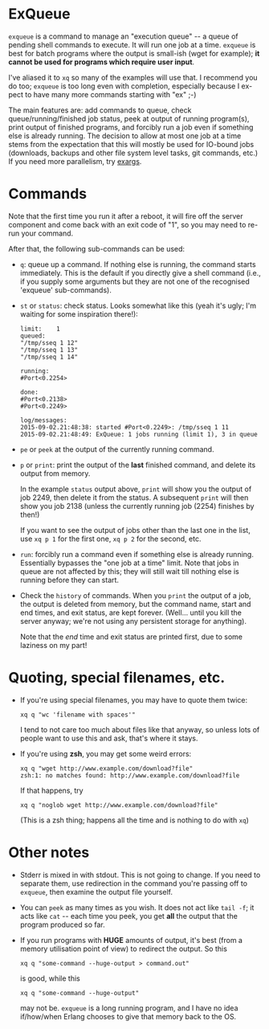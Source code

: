 # ExQueue

`exqueue` is a command to manage an "execution queue" -- a queue of pending
shell commands to execute.  It will run one job at a time.  `exqueue` is best
for batch programs where the output is small-ish (wget for example); **it
cannot be used for programs which require user input**.

I've aliased it to `xq` so many of the examples will use that.  I recommend
you do too; `exqueue` is too long even with completion, especially because I
ex-pect to have many more commands starting with "ex" ;-)

The main features are: add commands to queue, check queue/running/finished job
status, peek at output of running program(s), print output of finished
programs, and forcibly run a job even if something else is already running.
The decision to allow at most one job at a time stems from the expectation
that this will mostly be used for IO-bound jobs (downloads, backups and other
file system level tasks, git commands, etc.)  If you need more parallelism,
try [exargs](https://github.com/sitaramc/exargs).

# Commands

Note that the first time you run it after a reboot, it will fire off the
server component and come back with an exit code of "1", so you may need to
re-run your command.

After that, the following sub-commands can be used:

*   `q`: queue up a command.  If nothing else is running, the command starts
    immediately.  This is the default if you directly give a shell command
    (i.e., if you supply some arguments but they are not one of the recognised
    'exqueue' sub-commands).

*   `st` or `status`: check status.  Looks somewhat like this (yeah it's ugly;
    I'm waiting for some inspiration there!):

        limit:    1
        queued:
        "/tmp/sseq 1 12"
        "/tmp/sseq 1 13"
        "/tmp/sseq 1 14"

        running:
        #Port<0.2254>

        done:
        #Port<0.2138>
        #Port<0.2249>

        log/messages:
        2015-09-02.21:48:38: started #Port<0.2249>: /tmp/sseq 1 11
        2015-09-02.21:48:49: ExQueue: 1 jobs running (limit 1), 3 in queue

*   `pe` or `peek` at the output of the currently running command.

*   `p` or `print`: print the output of the **last** finished command, and
    delete its output from memory.

    In the example `status` output above, `print` will show you the output of
    job 2249, then delete it from the status.  A subsequent `print` will then
    show you job 2138 (unless the currently running job (2254) finishes by
    then!)

    If you want to see the output of jobs other than the last one in the list,
    use `xq p 1` for the first one, `xq p 2` for the second, etc.

*   `run`: forcibly run a command even if something else is already running.
    Essentially bypasses the "one job at a time" limit.  Note that jobs in
    queue are not affected by this; they will still wait till nothing else is
    running before they can start.

*   Check the `history` of commands.  When you `print` the output of a job,
    the output is deleted from memory, but the command name, start and end
    times, and exit status, are kept forever.  (Well... until you kill the
    server anyway; we're not using any persistent storage for anything).

    Note that the *end* time and exit status are printed first, due to some
    laziness on my part!

# Quoting, special filenames, etc.

*   If you're using special filenames, you may have to quote them twice:

        xq q "wc 'filename with spaces'"

    I tend to not care too much about files like that anyway, so unless lots
    of people want to use this and ask, that's where it stays.

*   If you're using **zsh**, you may get some weird errors:

        xq q "wget http://www.example.com/download?file"
        zsh:1: no matches found: http://www.example.com/download?file

    If that happens, try

        xq q "noglob wget http://www.example.com/download?file"

    (This is a zsh thing; happens all the time and is nothing to do with `xq`)

# Other notes

*   Stderr is mixed in with stdout.  This is not going to change.  If you need
    to separate them, use redirection in the command you're passing off to
    `exqueue`, then examine the output file yourself.

*   You can `peek` as many times as you wish.  It does not act like `tail -f`;
    it acts like `cat` -- each time you peek, you get **all** the output that
    the program produced so far.

*   If you run programs with **HUGE** amounts of output, it's best (from a
    memory utilisation point of view) to redirect the output.  So this

        xq q "some-command --huge-output > command.out"

    is good, while this

        xq q "some-command --huge-output"

    may not be.  `exqueue` is a long running program, and I have no idea
    if/how/when Erlang chooses to give that memory back to the OS.

